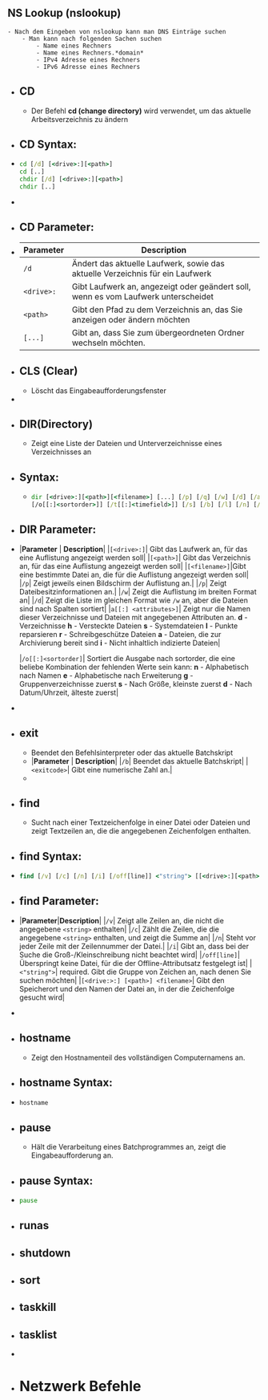 ## NS Lookup (nslookup)
	- Nach dem Eingeben von nslookup kann man DNS Einträge suchen
		- Man kann nach folgenden Sachen suchen
			- Name eines Rechners
			- Name eines Rechners.*domain*
			- IPv4 Adresse eines Rechners
			- IPv6 Adresse eines Rechners
- ## CD
	- Der Befehl **cd (change directory)** wird verwendet, um das aktuelle Arbeitsverzeichnis zu ändern
- ## CD Syntax:
- ```cmd
  cd [/d] [<drive>:][<path>]
  cd [..]
  chdir [/d] [<drive>:][<path>]
  chdir [..]
  ```
-
- ## CD Parameter:
- |**Parameter**                     | **Description**| 
  |---------------------------|-----------------|
  | `/d`                            | Ändert das aktuelle Laufwerk, sowie das aktuelle Verzeichnis für ein Laufwerk|
  | `<drive>:`| Gibt Laufwerk an, angezeigt oder geändert soll, wenn es vom Laufwerk unterscheidet|
  |`<path>`| Gibt den Pfad zu dem Verzeichnis an, das Sie anzeigen oder ändern möchten|
  |`[...]`|Gibt an, dass Sie zum übergeordneten Ordner wechseln möchten.|
- ## CLS (Clear)
	- Löscht das Eingabeaufforderungsfenster
-
- ## DIR(Directory)
	- Zeigt eine Liste der Dateien und Unterverzeichnisse eines Verzeichnisses an
- ## Syntax:
	- ```cmd
	  dir [<drive>:][<path>][<filename>] [...] [/p] [/q] [/w] [/d] [/a[[:]<attributes>]
	  [/o[[:]<sortorder>]] [/t[[:]<timefield>]] [/s] [/b] [/l] [/n] [/x] [/c] [/4] [/r]
	  ```
- ## DIR Parameter:
- |**Parameter** | **Description**|
  |`[<drive>:]`| Gibt das Laufwerk an, für das eine Auflistung angezeigt werden soll|
  |`[<path>]`| Gibt das Verzeichnis an, für das eine Auflistung angezeigt werden soll|
  |`[<filename>]`|Gibt eine bestimmte Datei an, die für die Auflistung angezeigt werden soll|
  |`/p`| Zeigt jeweils einen Bildschirm der Auflistung an.|
  |`/p`| Zeigt Dateibesitzinformationen an.|
  |`/w`| Zeigt die Auflistung im breiten Format an|
  |`/d`| Zeigt die Liste im gleichen Format wie `/w` an, aber die Dateien sind nach Spalten sortiert|
  |`a[[:] <attributes>]`| Zeigt nur die Namen dieser Verzeichnisse und Dateien mit angegebenen Attributen an.
  **d** - Verzeichnisse
  **h** - Versteckte Dateien
  **s** - Systemdateien
  **I** - Punkte reparsieren
  **r** - Schreibgeschütze Dateien
  **a** - Dateien, die zur Archivierung bereit sind
  **i** - Nicht inhaltlich indizierte Dateien|
  
  |`/o[[:]<sortorder]`| Sortiert die Ausgabe nach sortorder, die eine beliebe Kombination der fehlenden Werte sein kann: 
  **n** - Alphabetisch nach Namen
  **e** - Alphabetische nach Erweiterung
  **g** - Gruppenverzeichnisse zuerst
  **s** - Nach Größe, kleinste zuerst
  **d** - Nach Datum/Uhrzeit, älteste zuerst|
-
- ## exit
	- Beendet den Befehlsinterpreter oder das aktuelle Batchskript
	- |**Parameter** | **Description**|
	  |`/b`| Beendet das aktuelle Batchskript|
	  |`<exitcode>`| Gibt eine numerische Zahl an.|
	-
- ## find
	- Sucht nach einer Textzeichenfolge in einer Datei oder Dateien und zeigt Textzeilen an, die die angegebenen Zeichenfolgen enthalten.
- ## find Syntax:
- ```cmd
  find [/v] [/c] [/n] [/i] [/off[line]] <"string"> [[<drive>:][<path>]<filename>[...]]
  ```
- ## find Parameter:
- |**Parameter**|**Description**|
  |`/v`| Zeigt alle Zeilen an, die nicht die angegebene `<string>` enthalten|
  |`/c`| Zählt die Zeilen, die die angegebene `<string>` enthalten, und zeigt die Summe an|
  |`/n`| Steht vor jeder Zeile mit der Zeilennummer der Datei.|
  |`/i`| Gibt an, dass bei der Suche die Groß-/Kleinschreibung nicht beachtet wird|
  |`/off[line]`| Überspringt keine Datei, für die der Offline-Attributsatz festgelegt ist|
  |`<"string">`| required. Gibt die Gruppe von Zeichen an, nach denen Sie suchen möchten|
  |`[<drive:>:] [<path>] <filename>`| Gibt den Speicherort und den Namen der Datei an, in der die Zeichenfolge gesucht wird|
-
- ## hostname
	- Zeigt den Hostnamenteil des vollständigen Computernamens an.
- ## hostname Syntax:
- ```cmd
  hostname
  ```
- ## pause
	- Hält die Verarbeitung eines Batchprogrammes an, zeigt die Eingabeaufforderung an.
- ## pause Syntax:
- ```cmd
  pause
  ```
- ## runas
- ## shutdown
- ## sort
- ## taskkill
- ## tasklist
-
- # Netzwerk Befehle